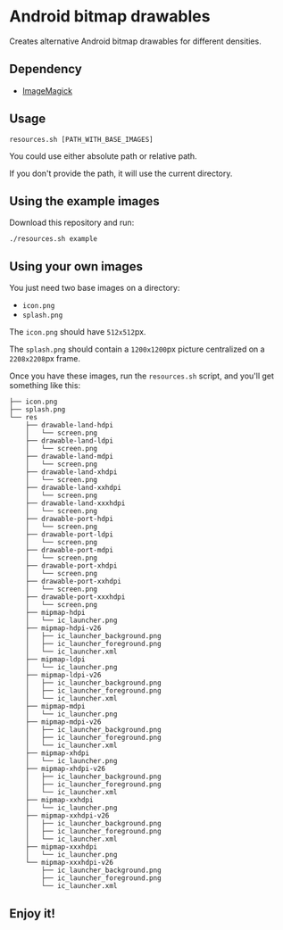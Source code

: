 # Android bitmap drawables

Creates alternative Android bitmap drawables for different densities.

## Dependency
- [ImageMagick](https://imagemagick.org/)
  
## Usage

```shell
resources.sh [PATH_WITH_BASE_IMAGES]
```

You could use either absolute path or relative path.

If you don't provide the path, it will use the current directory.

## Using the example images

Download this repository and run:

```shell
./resources.sh example
```

## Using your own images

You just need two base images on a directory:

- `icon.png`
- `splash.png`

The `icon.png` should have `512x512`px.

The `splash.png` should contain a `1200x1200`px picture centralized on a `2208x2208`px frame.

Once you have these images, run the `resources.sh` script, and you'll get something like this:

```
├── icon.png
├── splash.png
└── res
    ├── drawable-land-hdpi
    │   └── screen.png
    ├── drawable-land-ldpi
    │   └── screen.png
    ├── drawable-land-mdpi
    │   └── screen.png
    ├── drawable-land-xhdpi
    │   └── screen.png
    ├── drawable-land-xxhdpi
    │   └── screen.png
    ├── drawable-land-xxxhdpi
    │   └── screen.png
    ├── drawable-port-hdpi
    │   └── screen.png
    ├── drawable-port-ldpi
    │   └── screen.png
    ├── drawable-port-mdpi
    │   └── screen.png
    ├── drawable-port-xhdpi
    │   └── screen.png
    ├── drawable-port-xxhdpi
    │   └── screen.png
    ├── drawable-port-xxxhdpi
    │   └── screen.png
    ├── mipmap-hdpi
    │   └── ic_launcher.png
    ├── mipmap-hdpi-v26
    │   ├── ic_launcher_background.png
    │   ├── ic_launcher_foreground.png
    │   └── ic_launcher.xml
    ├── mipmap-ldpi
    │   └── ic_launcher.png
    ├── mipmap-ldpi-v26
    │   ├── ic_launcher_background.png
    │   ├── ic_launcher_foreground.png
    │   └── ic_launcher.xml
    ├── mipmap-mdpi
    │   └── ic_launcher.png
    ├── mipmap-mdpi-v26
    │   ├── ic_launcher_background.png
    │   ├── ic_launcher_foreground.png
    │   └── ic_launcher.xml
    ├── mipmap-xhdpi
    │   └── ic_launcher.png
    ├── mipmap-xhdpi-v26
    │   ├── ic_launcher_background.png
    │   ├── ic_launcher_foreground.png
    │   └── ic_launcher.xml
    ├── mipmap-xxhdpi
    │   └── ic_launcher.png
    ├── mipmap-xxhdpi-v26
    │   ├── ic_launcher_background.png
    │   ├── ic_launcher_foreground.png
    │   └── ic_launcher.xml
    ├── mipmap-xxxhdpi
    │   └── ic_launcher.png
    └── mipmap-xxxhdpi-v26
        ├── ic_launcher_background.png
        ├── ic_launcher_foreground.png
        └── ic_launcher.xml

```

## Enjoy it!
